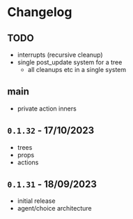 # Changelog

## TODO
- interrupts (recursive cleanup)
- single post_update system for a tree
	- all cleanups etc in a single system

## main
- private action inners

## `0.1.32` - 17/10/2023
- trees
- props
- actions

## `0.1.31` - 18/09/2023
- initial release
- agent/choice architecture